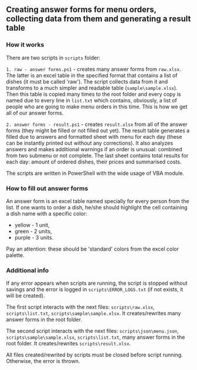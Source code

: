 ## Creating answer forms for menu orders, collecting data from them and generating a result table

### How it works

There are two scripts in `scripts` folder:

`1. raw - answer forms.ps1` - creates many answer forms from `raw.xlsx`. The latter is an excel table in the specified format that contains a list of dishes (it must be called 'raw'). The script collects data from it and transforms to a much simpler and readable table (`sample\sample.xlsx`). Then this table is copied many times to the root folder and every copy is named due to every line in `list.txt` which contains, obviously, a list of people who are going to make menu orders in this time. This is how we get all of our answer forms.

`2. answer forms - result.ps1` - creates `result.xlsx` from all of the answer forms (they might be filled or not filled out yet). The result table generates a filled due to answers and formatted sheet with menu for each day (these can be instantly printed out without any corrections). It also analyzes answers and makes additional warnings if an order is unusual: combined from two submenu or not complete. The last sheet contains total results for each day: amount of ordered dishes, their prices and summarised costs.

The scripts are written in PowerShell with the wide usage of VBA module.

### How to fill out answer forms

An answer form is an excel table named specially for every person from the list. If one wants to order a dish, he/she should highlight the cell containing a dish name with a specific color:
- yellow - 1 unit,
- green - 2 units,
- purple - 3 units.

Pay an attention: these should be 'standard' colors from the excel color palette.

### Additional info

If any error appears when scripts are running, the script is stopped without savings and the error is logged in `scripts\ERROR_LOGS.txt` (if not exists, it will be created).

The first script interacts with the next files: `scripts\raw.xlsx`, `scripts\list.txt`, `scripts\sample\sample.xlsx`. It creates/rewrites many answer forms in the root folder.

The second script interacts with the next files: `scripts\json\menu.json`, `scripts\sample\sample.xlsx`, `scripts\list.txt`, many answer forms in the root folder. It creates/rewrites `scripts\result.xlsx`.

All files created/rewrited by scripts must be closed before script running. Otherwise, the error is thrown.
